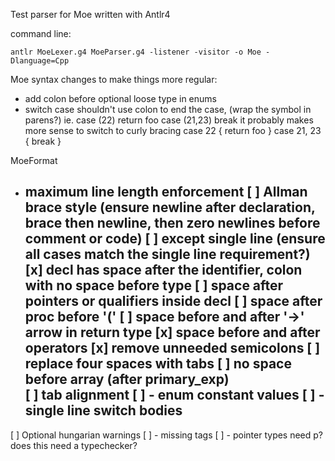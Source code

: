 Test parser for Moe written with Antlr4

command line:
```
antlr MoeLexer.g4 MoeParser.g4 -listener -visitor -o Moe -Dlanguage=Cpp 
```

Moe syntax changes to make things more regular:
 - add colon before optional loose type in enums
 - switch case shouldn't use colon to end the case, (wrap the symbol in parens?)
 		ie. case (22) return foo
 			case (21,23) break
 		it probably makes more sense to switch to curly bracing
 			case 22 	{ return foo }
 			case 21, 23 { break }





MoeFormat
- maximum line length enforcement
[ ] Allman brace style (ensure newline after declaration, brace then newline, then zero newlines before comment or code) 
[ ] 	except single line (ensure all cases match the single line requirement?)
[x] decl has space after the identifier, colon with no space before type
[ ] space after pointers or qualifiers inside decl
[ ] space after proc before '('
[ ] space before and after '->' arrow in return type
[x] space before and after operators 
[x] remove unneeded semicolons
[ ] replace four spaces with tabs
[ ] no space before array (after primary_exp)                   
[ ] tab alignment
[ ]	- enum constant values
[ ] - single line switch bodies 
	- 
[ ] Optional hungarian warnings
[ ]	- missing tags
[ ]	- pointer types need p? does this need a typechecker?
